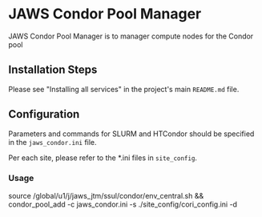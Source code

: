 # JAWS Condor Pool Manager

JAWS Condor Pool Manager is to manager compute nodes for the Condor pool

## Installation Steps

Please see "Installing all services" in the project's main `README.md` file.

## Configuration

Parameters and commands for SLURM and HTCondor should be specified
in the `jaws_condor.ini` file.

Per each site, please refer to the *.ini files in `site_config`.

### Usage

source /global/u1/j/jaws_jtm/ssul/condor/env_central.sh && condor_pool_add -c jaws_condor.ini -s ./site_config/cori_config.ini -d